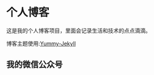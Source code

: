 # 个人博客

这是我的个人博客项目，里面会记录生活和技术的点点滴滴。

博客主题使用:[Yummy-Jekyll](https://github.com/DONGChuan/Yummy-Jekyll)


## 我的微信公众号
